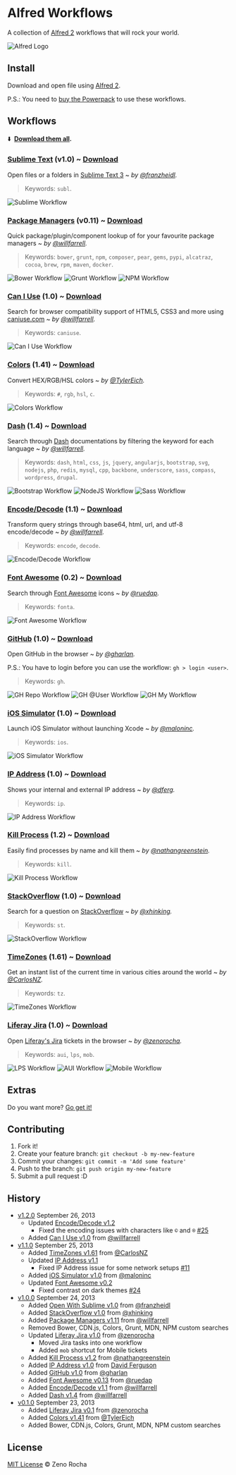 # Alfred Workflows

A collection of [Alfred 2](http://www.alfredapp.com/) workflows that will rock your world.

![Alfred Logo](http://f.cl.ly/items/112u3G2z3g2B202W3e3p/alfred.png)

## Install

Download and open file using [Alfred 2](http://www.alfredapp.com/).

P.S.: You need to [buy the Powerpack](https://buy.alfredapp.com/) to use these workflows.

## Workflows

:arrow_down: **&nbsp;[Download them all](https://github.com/zenorocha/alfred-workflows/releases).**

### [Sublime Text](https://github.com/franzheidl/alfred-workflows/tree/master/open-with-sublime-text) (v1.0) ~ [Download](http://zno.io/RcAe)

Open files or a folders in [Sublime Text 3](http://www.sublimetext.com/3) ~ *by [@franzheidl](https://github.com/franzheidl/).*

> Keywords: `subl`.

![Sublime Workflow](http://f.cl.ly/items/3P0O2Z3p12253J3d3X2k/alfred-subl.png)

### [Package Managers](https://github.com/willfarrell/alfred-pkgman-workflow) (v0.11) ~ [Download](http://zno.io/RcdI)

Quick package/plugin/component lookup of for your favourite package managers ~ *by [@willfarrell](https://github.com/willfarrell/).*

> Keywords: `bower`, `grunt`, `npm`, `composer`, `pear`, `gems`, `pypi`, `alcatraz`, `cocoa`, `brew`, `rpm`, `maven`, `docker`.

![Bower Workflow](http://f.cl.ly/items/3b2t2S3V3m3m2t0X350m/alfred-bower.png)
![Grunt Workflow](http://f.cl.ly/items/1Y220d3T1p2u1Y3C111g/alfred-grunt.png)
![NPM Workflow](http://f.cl.ly/items/3U1l2m2O2Z0R2j231g2i/alfred-npm.png)

### [Can I Use](https://github.com/willfarrell/alfred-caniuse-workflow) (1.0) ~ [Download](http://zno.io/Rcex)

Search for browser compatibility support of HTML5, CSS3 and more using [caniuse.com](http://caniuse.com) ~ *by [@willfarrell](https://github.com/willfarrell/).*

> Keywords: `caniuse`.

![Can I Use Workflow](http://f.cl.ly/items/0i1m0F2h362j361i0e1z/alfred-caniuse.png)

### [Colors](https://github.com/TylerEich/Alfred-Extras) (1.41) ~ [Download](http://zno.io/RcFz)

Convert HEX/RGB/HSL colors ~ *by [@TylerEich](https://github.com/TylerEich/).*

> Keywords: `#`, `rgb`, `hsl`, `c`.

![Colors Workflow](http://f.cl.ly/items/2r3u2W122v0v2A0e1n0U/alfred-colors.png)

### [Dash](https://github.com/willfarrell/alfred-dash-workflow) (1.4) ~ [Download](http://zno.io/Rc3p)

Search through [Dash](http://kapeli.com/dash) documentations by filtering the keyword for each language ~ *by [@willfarrell](https://github.com/willfarrell/).*

> Keywords: `dash`, `html`, `css`, `js`, `jquery`, `angularjs`, `bootstrap`, `svg`, `nodejs`, `php`, `redis`, `mysql`, `cpp`, `backbone`, `underscore`, `sass`, `compass`, `wordpress`, `drupal`.

![Bootstrap Workflow](http://f.cl.ly/items/3N370w0u1d2P0D1W3X1l/alfred-dash-bootstrap.png)
![NodeJS Workflow](http://f.cl.ly/items/3V3t2R0g002M1K070i0V/alfred-dash-nodejs.png)
![Sass Workflow](http://f.cl.ly/items/2l0C21331a242W2t3Q1L/alfred-dash-sass.png)

### [Encode/Decode](https://github.com/willfarrell/alfred-encode-decode-workflow) (1.1) ~ [Download](http://zno.io/RcCX)

Transform query strings through base64, html, url, and utf-8 encode/decode ~ *by [@willfarrell](https://github.com/willfarrell/).*

> Keywords: `encode`, `decode`.

![Encode/Decode Workflow](http://f.cl.ly/items/2J3m1G1N46050I0E0w3n/alfred-encode.png)

### [Font Awesome](https://github.com/ruedap/alfred2-font-awesome-workflow) (0.2) ~ [Download](http://zno.io/RcJ3)

Search through [Font Awesome](http://fortawesome.github.io/Font-Awesome/) icons ~ *by [@ruedap](https://github.com/ruedap/).*

> Keywords: `fonta`.

![Font Awesome Workflow](http://f.cl.ly/items/3w1I0U3W0s0i0X3w123u/alfred-fonta.png)

### [GitHub](https://github.com/gharlan/alfred-github-workflow) (1.0) ~ [Download](http://zno.io/RcPe)

Open GitHub in the browser ~ *by [@gharlan](https://github.com/gharlan/).*

P.S.: You have to login before you can use the workflow: `gh > login <user>`.

> Keywords: `gh`.

![GH Repo Workflow](http://f.cl.ly/items/0G3n1D3W1p2S3S2W3B1C/alfred-gh-repo.png)
![GH @User Workflow](http://f.cl.ly/items/3l3V092M363x1m262B21/alfred-gh-user.png)
![GH My Workflow](http://f.cl.ly/items/2H1J2g330h3E1l2W1A0o/alfred-gh-my.png)

### [iOS Simulator](http://www.alfredforum.com/topic/2126-launch-ios-simulator/) (1.0) ~ [Download](http://zno.io/RcI1)

Launch iOS Simulator without launching Xcode ~ *by [@maloninc](http://www.alfredforum.com/topic/2126-launch-ios-simulator/).*

> Keywords: `ios`.

![iOS Simulator Workflow](http://f.cl.ly/items/0e011X0Q162p0R2p463z/alfred-ios.png)

### [IP Address](http://dferg.us/ip-address-workflow/) (1.0) ~ [Download](http://zno.io/RcAi)

Shows your internal and external IP address ~ *by [@dferg](http://dferg.us/ip-address-workflow/).*

> Keywords: `ip`.

![IP Address Workflow](http://f.cl.ly/items/1i3Q3T3I3t053J2b0R05/alfred-ip.png)

### [Kill Process](https://github.com/nathangreenstein/alfred-process-killer) (1.2) ~ [Download](http://zno.io/RcNL)

Easily find processes by name and kill them ~ *by [@nathangreenstein](https://github.com/nathangreenstein/).*

> Keywords: `kill`.

![Kill Process Workflow](http://f.cl.ly/items/0q0P1u0A0d1q1h1y1V0l/alfred-kill.png)

### [StackOverflow](https://github.com/xhinking/Alfred) (1.0) ~ [Download](http://zno.io/RceO)

Search for a question on [StackOverflow](http://stackoverflow.com) ~ *by [@xhinking](https://github.com/xhinking/).*

> Keywords: `st`.

![StackOverflow Workflow](http://f.cl.ly/items/3T00363u1d3k30011K3P/alfred-st.png)

### [TimeZones](http://www.alfredforum.com/topic/491-timezones-a-world-clock-script-filter-updated-to-v161/) (1.61) ~ [Download](http://zno.io/Rce5)

Get an instant list of the current time in various cities around the world ~ *by [@CarlosNZ](http://www.alfredforum.com/topic/491-timezones-a-world-clock-script-filter-updated-to-v161/).*

> Keywords: `tz`.

![TimeZones Workflow](http://f.cl.ly/items/0q0Q0r240f0D1o340S0E/alfred-tz.png)

### [Liferay Jira](https://github.com/zenorocha/alfred-workflows/tree/master/liferay-jira) (1.0) ~ [Download](http://zno.io/RcDS)

Open [Liferay's Jira](https://issues.liferay.com/) tickets in the browser ~ *by [@zenorocha](https://github.com/zenorocha/).*

> Keywords: `aui`, `lps`, `mob`.

![LPS Workflow](http://f.cl.ly/items/1j3z3o1R3z282k2u1Q37/alfred-lps.png)
![AUI Workflow](http://f.cl.ly/items/0C3i0q033M300n0p1o3Z/alfred-aui.png)
![Mobile Workflow](http://f.cl.ly/items/2E411H401A2q0N2S0E26/alfred-mob.png)

## Extras

Do you want more? [Go get it!](https://github.com/zenorocha/alfred-workflows/wiki/Extras)

## Contributing

1. Fork it!
2. Create your feature branch: `git checkout -b my-new-feature`
3. Commit your changes: `git commit -m 'Add some feature'`
4. Push to the branch: `git push origin my-new-feature`
5. Submit a pull request :D

## History

* [v1.2.0](https://github.com/zenorocha/alfred-workflows/releases/tag/v1.2.0) September 26, 2013
	* Updated [Encode/Decode v1.2](https://github.com/zenorocha/alfred-workflows/tree/master/encode-decode)
		* Fixed the encoding issues with characters like `©` and `®` [#25](https://github.com/willfarrell/alfred-workflows/pull/25)
	* Added [Can I Use v1.0](https://github.com/willfarrell/alfred-caniuse-workflow) from [@willfarrell](https://github.com/willfarrell/)
* [v1.1.0](https://github.com/zenorocha/alfred-workflows/releases/tag/v1.1.0) September 25, 2013
	* Added [TimeZones v1.61](http://www.alfredforum.com/topic/491-timezones-a-world-clock-script-filter-updated-to-v161/) from [@CarlosNZ](https://twitter.com/CarlosNZ/)
	* Updated [IP Address v1.1](https://github.com/zenorocha/alfred-workflows/tree/master/ip-address)
		* Fixed IP Address issue for some network setups [#11](https://github.com/zenorocha/alfred-workflows/pull/11)
	* Added [iOS Simulator v1.0](http://www.alfredforum.com/topic/2126-launch-ios-simulator/) from [@maloninc](https://github.com/maloninc/)
	* Updated [Font Awesome v0.2](https://github.com/zenorocha/alfred-workflows/tree/master/font-awesome)
		* Fixed contrast on dark themes [#24](https://github.com/ruedap/alfred2-font-awesome-workflow/issues/24)
* [v1.0.0](https://github.com/zenorocha/alfred-workflows/releases/tag/v1.0.0) September 24, 2013
	* Added [Open With Sublime v1.0](https://github.com/franzheidl/alfred-workflows/tree/master/open-with-sublime-text) from [@franzheidl](https://github.com/franzheidl/)
	* Added [StackOverflow v1.0](https://github.com/xhinking/Alfred) from [@xhinking](https://github.com/xhinking/)
	* Added [Package Managers v1.11](https://github.com/willfarrell/alfred-pkgman-workflow) from [@willfarrell](https://github.com/willfarrell/)
	* Removed Bower, CDN.js, Colors, Grunt, MDN, NPM custom searches
	* Updated [Liferay Jira v1.0](https://github.com/zenorocha/alfred-workflows) from [@zenorocha](https://github.com/zenorocha/)
		* Moved Jira tasks into one workflow
		* Added `mob` shortcut for Mobile tickets
	* Added [Kill Process v1.2](https://github.com/nathangreenstein/alfred-process-killer) from [@nathangreenstein](https://github.com/nathangreenstein/)
	* Added [IP Address v1.0](http://dferg.us/ip-address-workflow/) from [David Ferguson](http://dferg.us/)
	* Added [GitHub v1.0](https://github.com/gharlan/alfred-github-workflow) from [@gharlan](https://github.com/gharlan/)
	* Added [Font Awesome v0.13](https://github.com/ruedap/alfred2-font-awesome-workflow) from [@ruedap](https://github.com/ruedap/)
	* Added [Encode/Decode v1.1](https://github.com/willfarrell/alfred-encode-decode-workflow) from [@willfarrell](https://github.com/willfarrell/)
	* Added [Dash v1.4](https://github.com/willfarrell/alfred-dash-workflow) from [@willfarrell](https://github.com/willfarrell/)
* [v0.1.0](https://github.com/zenorocha/alfred-workflows/releases/tag/v0.1.0) September 23, 2013
	* Added [Liferay Jira v0.1](https://github.com/zenorocha/alfred-workflows) from [@zenorocha](https://github.com/zenorocha/)
	* Added [Colors v1.41](https://github.com/TylerEich/Alfred-Extras) from [@TylerEich](https://github.com/TylerEich/)
	* Added Bower, CDN.js, Colors, Grunt, MDN, NPM custom searches

## License

[MIT License](http://zenorocha.mit-license.org/) © Zeno Rocha
